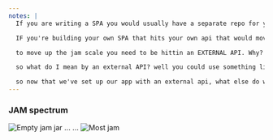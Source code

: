```yaml
---
notes: |
  If you are writing a SPA you would usually have a separate repo for your frontend app. I know monorepos are all the rage right now but for simplicity i'll talk about it as a single repo!

  IF you're building your own SPA that hits your own api that would move you towards the less jammie side of this spectrum. not a completely empty jar but maybe one that used to have JAM in it and is a bit sticky still.

  to move up the jam scale you need to be hittin an EXTERNAL API. Why? well remember back to who invented the JamStack, Netlify doesn't support server hosting. Technically it has serverless functions but they in themselves are more of a mid-jam technology

  so what do I mean by an external API? well you could use something like the Github api directly or you could use something like contentful to be able to create something custom. If you wanted to build a JAM site that allowed you to buy things you could use something like Moltin. These are starting to put you into the serious Jam category.

  so now that we've set up our app with an external api, what else do we need to do to move our SPA closer to the JAM stack?
---
```


### JAM spectrum

![Empty jam jar](/images/empty-jam.png) ... ... ![Most jam](/images/most-jam.png)
